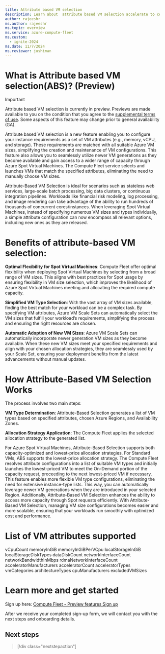 ```yaml
---
title: Attribute based VM selection 
description: Learn about  attribute based VM selection accelerate to configure your VM requirements.
author: rajeeshr
ms.author: rajeeshr
ms.topic: overview
ms.service: azure-compute-fleet
ms.custom:
  - ignite-2024
ms.date: 11/7/2024
ms.reviewer: jushiman
---
```


# What is Attribute based VM selection(ABS)? (Preview)

> [!IMPORTANT]
> Attribute based VM selection is currently in preview. Previews are made available to you on the condition that you agree to the [supplemental terms of use](https://azure.microsoft.com/support/legal/preview-supplemental-terms/). Some aspects of this feature may change prior to general availability (GA). 

Attribute based VM selection is a new feature enabling you to configure your instance requirements as a set of VM attributes (e.g., memory, vCPU, and storage). These requirements are matched with all suitable Azure VM sizes, simplifying the creation and maintenance of VM configurations. This feature also allows you to seamlessly utilize newer VM generations as they become available and gain access to a wider range of capacity through Azure Spot Virtual Machines. The Compute Fleet service selects and launches VMs that match the specified attributes, eliminating the need to manually choose VM sizes.

Attribute-Based VM Selection is ideal for scenarios such as stateless web services, large-scale batch processing, big data clusters, or continuous integration pipelines. Workloads like financial risk modeling, log processing, and image rendering can take advantage of the ability to run hundreds of thousands of concurrent cores/instances. When leveraging Spot Virtual Machines, instead of specifying numerous VM sizes and types individually, a simple attribute configuration can now encompass all relevant options, including new ones as they are released.

# Benefits of attribute-based VM selection:

**Optimal Flexibility for Spot Virtual Machines**:  Compute Fleet offer optimal flexibility when deploying Spot Virtual Machines by selecting from a broad range of VM sizes. This aligns with best practices for Spot usage by ensuring flexibility in VM size selection, which improves the likelihood of Azure Spot Virtual Machines meeting and allocating the required compute capacity.

**Simplified VM Type Selection**: With the vast array of VM sizes available, finding the best match for your workload can be a complex task. By specifying VM attributes, Azure VM Scale Sets can automatically select the VM sizes that fulfill your workload’s requirements, simplifying the process and ensuring the right resources are chosen.

**Automatic Adoption of New VM Sizes**: Azure VM Scale Sets can automatically incorporate newer generation VM sizes as they become available. When these new VM sizes meet your specified requirements and align with your chosen allocation strategies, they are seamlessly used by your Scale Set, ensuring your deployment benefits from the latest advancements without manual updates.

# How Attribute-Based VM Selection Works

The process involves two main steps:

**VM Type Determination**: Attribute-Based Selection generates a list of VM types based on specified attributes, chosen Azure Regions, and Availability Zones.

**Allocation Strategy Application**: The Compute Fleet applies the selected allocation strategy to the generated list.

For Azure Spot Virtual Machines, Attribute-Based Selection supports both capacity-optimized and lowest-price allocation strategies. For Standard VMs, ABS supports the lowest-price allocation strategy. The Compute Fleet resolves attribute configurations into a list of suitable VM types and initially launches the lowest-priced VM to meet the On-Demand portion of the capacity request, proceeding to the next lowest-priced VM if necessary.
This feature enables more flexible VM type configurations, eliminating the need for extensive instance-type lists. This way, you can automatically leverage newer VM generations when they are introduced in your selected Region. Additionally, Attribute-Based VM Selection enhances the ability to access more capacity through Spot requests efficiently.
With Attribute-Based VM Selection, managing VM size configurations becomes easier and more scalable, ensuring that your workloads run smoothly with optimized cost and performance.

# List of VM attributes supported

vCpuCount
memoryInGiB
memoryInGiBPerVCpu
localStorageInGiB
localStorageDiskTypes
dataDiskCount
networkInterfaceCount
networkBandwidthInMbps
rdmaNetworkInterfaceCount
acceleratorManufacturers
acceleratorCount
acceleratorTypes	
vmCategories
architectureTypes
cpuManufacturers
excludedVMSizes

# Learn more and get started
 
Sign up here: [Compute Fleet - Preview features Sign up](https://forms.office.com/pages/responsepage.aspx?id=v4j5cvGGr0GRqy180BHbRyYHv8J_khRKqQeYhVEgwSVUMFU1V0M0WU9ZNlA3UFA1SzdIUVY0TEVYSS4u&origin=lprLink&route=shorturl)

After we receive your completed sign-up form, we will contact you with the next steps and onboarding details.

## Next steps
> [!div class="nextstepaction"]

